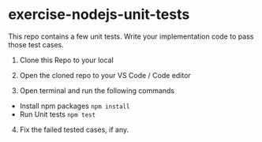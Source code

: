 # exercise-nodejs-unit-tests
This repo contains a few unit tests. Write your implementation code to pass those test cases.

1. Clone this Repo to your local

2. Open the cloned repo to your VS Code / Code editor

3. Open terminal and run the following commands

  - Install npm packages `npm install`
  - Run Unit tests `npm test`

4. Fix the failed tested cases, if any.


